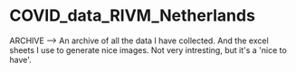 # COVID_data_RIVM_Netherlands

ARCHIVE --> An archive of all the data I have collected. And the excel sheets I use to generate nice images.
Not very intresting, but it's a 'nice to have'.
